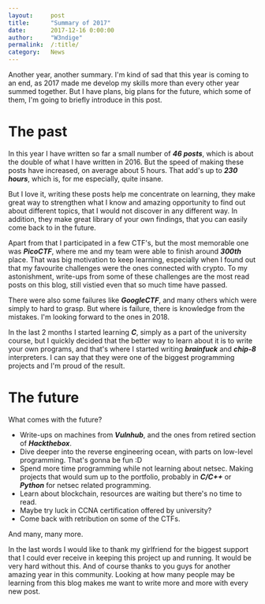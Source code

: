 ```yaml
---
layout:     post
title:      "Summary of 2017"
date:       2017-12-16 0:00:00
author:     "W3ndige"
permalink:  /:title/
category:   News
---
```


Another year, another summary. I'm kind of sad that this year is coming to an end, as 2017 made me develop my skills more than every other year summed together. But I have plans, big plans for the future, which some of them, I'm going to briefly introduce in this post.

# The past

In this year I have written so far a small number of ***46 posts***, which is about the double of what I have written in 2016. But the speed of making these posts have increased, on average about 5 hours. That add's up to ***230 hours***, which is, for me especially, quite insane.

But I love it, writing these posts help me concentrate on learning, they make great way to strengthen what I know and amazing opportunity to find out about different topics, that I would not discover in any different way. In addition, they make great library of your own findings, that you can easily come back to in the future.

Apart from that I participated in a few CTF's, but the most memorable one was ***PicoCTF***, where me and my team were able to finish around ***300th*** place. That was big motivation to keep learning, especially when I found out that my favourite challenges were the ones connected with crypto. To my astonishment, write-ups from some of these challenges are the most read posts on this blog, still vistied even that so much time have passed.

There were also some failures like ***GoogleCTF***, and many others which were simply to hard to grasp. But where is failure, there is knowledge from the mistakes. I'm looking forward to the ones in 2018.

In the last 2 months I started learning ***C***, simply as a part of the university course, but I quickly decided that the better way to learn about it is to write your own programs, and that's where I started writing ***brainfuck*** and ***chip-8*** interpreters. I can say that they were one of the biggest programming projects and I'm proud of the result.

# The future

What comes with the future?

* Write-ups on machines from ***Vulnhub***, and the ones from retired section of ***Hackthebox***.
* Dive deeper into the reverse engineering ocean, with parts on low-level programming. That's gonna be fun :D
* Spend more time programming while not learning about netsec. Making projects that would sum up to the portfolio, probably in ***C/C++*** or ***Python*** for netsec related programming.
* Learn about blockchain, resources are waiting but there's no time to read.
* Maybe try luck in CCNA certification offered by university?
* Come back with retribution on some of the CTFs.

And many, many more.

In the last words I would like to thank my girlfriend for the biggest support that I could ever receive in keeping this project up and running. It would be very hard without this. And of course thanks to you guys for another amazing year in this community. Looking at how many people may be learning from this blog makes me want to write more and more with every new post.
